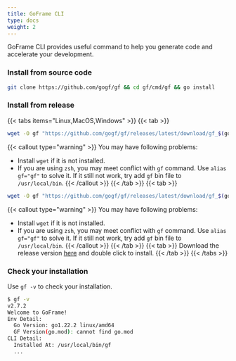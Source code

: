 ```yaml
---
title: GoFrame CLI
type: docs
weight: 2
---
```


GoFrame CLI provides useful command to help you generate code and accelerate your development.

### Install from source code

```bash
git clone https://github.com/gogf/gf && cd gf/cmd/gf && go install
```

### Install from release

{{< tabs items="Linux,MacOS,Windows" >}}
{{< tab >}}
```bash
wget -O gf "https://github.com/gogf/gf/releases/latest/download/gf_$(go env GOOS)_$(go env GOARCH)" && chmod +x gf && ./gf install -y && rm ./gf
```

{{< callout type="warning" >}}
You may have following problems:
- Install `wget` if it is not installed.
- If you are using `zsh`, you may meet conflict with `gf` command. Use `alias gf="gf"` to solve it. If it still not work, try add `gf` bin file to `/usr/local/bin`.
{{< /callout >}}
{{< /tab >}}
{{< tab >}}
```bash
wget -O gf "https://github.com/gogf/gf/releases/latest/download/gf_$(go env GOOS)_$(go env GOARCH)" && chmod +x gf && ./gf install -y && rm ./gf
```

{{< callout type="warning" >}}
You may have following problems:
- Install `wget` if it is not installed.
- If you are using `zsh`, you may meet conflict with `gf` command. Use `alias gf="gf"` to solve it. If it still not work, try add `gf` bin file to `/usr/local/bin`.
{{< /callout >}}
{{< /tab >}}
{{< tab >}}
Download the release version [here](https://github.com/gogf/gf/releases) and double click to install. 
{{< /tab >}}
{{< /tabs >}}

### Check your installation

Use `gf -v` to check your installation.
```bash
$ gf -v
v2.7.2
Welcome to GoFrame!
Env Detail:
  Go Version: go1.22.2 linux/amd64
  GF Version(go.mod): cannot find go.mod
CLI Detail:
  Installed At: /usr/local/bin/gf
  ...
```